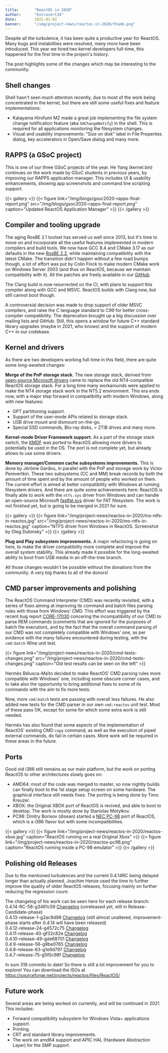 ```yaml
---
title:       "ReactOS in 2020"
author:      "Extravert34"
date:        2021-01-02
banner:      "/img/project-news/reactos-in-2020/thumb.png"
---
```


Despite all the turbulence, it has been quite a productive year for ReactOS.
Many bugs and instabilities were resolved, many more have been introduced.
This year we hired two kernel developers full-time, this happened for the first time in the project's history.

The post highlights some of the changes which may be interesting to the community.

## Shell changes

Shell hasn't seen much attention recently, due to most of the work being concentrated in the kernel, but there are still some useful fixes and feature implementations:

* Katayama Hirofumi MZ made a great job implementing the file system change notification feature (aka `SHChangeNotify`) in the shell. This is required for all applications monitoring the filesystem changes.
* Visual and usability improvements: "Size on disk" label in File Properties dialog, key accelerators in Open/Save dialog and many more.

## RAPPS (a GSoC project)

This is one of our three GSoC projects of the year. He Yang (kernel.bin) continues on the work made by GSoC students in previous years, by improving our RAPPS application manager. This includes UI & usability enhancements, showing app screenshots and command line scripting support.

{{< gallery >}}
{{< figure link="/img/blogs/gsoc2020-rapps-final-report.png" src="/img/blogs/gsoc2020-rapps-final-report.png" caption="Updated ReactOS Application Manager" >}}
{{< /gallery >}}

## Compiler and tooling upgrade

The aging RosBE 2.1 toolset has served us well since 2013, but it's time to move on and incorporate all the useful features implemented in modern compilers and build tools.
We now have GCC 8.4 and CMake 3.17 as our defaults in the new [RosBE 2.2](https://reactos.org/wiki/Build_Environment), while maintaining compatibility with the latest CMake.
The transition didn't happen without a few road bumps though, a lot of effort was put by Colin Finck to make modern CMake work on Windows Server 2003 (and thus on ReactOS, because we maintain compatibility with it).
All the patches are freely available in our [GitHub](https://github.com/reactos/CMake/tree/cmake-3.17.2-reactos).

The Clang build is now resurrected on the CI, with plans to support this compiler along with GCC and MSVC. ReactOS builds with Clang now, but still cannot boot though.

A controversial decision was made to drop support of older MSVC compilers, and raise the C language standard to C99 for better cross-compiler compatibility. The deprecation brought up a big discussion over mailing lists and GitHub.
Still, this opens a window for future C++ standard library upgrades (maybe in 2021, who knows) and the support of modern C++ in our codebase.

## Kernel and drivers

As there are two developers working full-time in this field, there are quite some long-awaited changes:

**Merge of the PnP storage stack.** The new storage stack, derived from [open-source Microsoft drivers](https://github.com/microsoft/Windows-driver-samples/tree/master/storage/class) came to replace the old NT4-compatible ReactOS storage stack.
For a long time many workarounds were applied to make the NT4 storage stack work in the NT5.2 environment.
This era ends now, with a major step forward in compatibility with modern Windows, along with new features:

* GPT partitioning support.
* Support of the user-mode APIs related to storage stack.
* USB drive mount and dismount on-the-go.
* Special SSD commands, Blu-ray disks, > 2TiB drives and many more.

**Kernel-mode Driver Framework support.** As a part of the storage stack switch, the [KMDF](https://docs.microsoft.com/en-us/windows-hardware/drivers/wdf/) was ported to ReactOS allowing more drivers to potentially be used in the OS. The port is not complete yet, but already allows to use some drivers.

**Memory manager/Common cache subsystems improvements.** This is done by Jérôme Gardou, in parallel with the PnP and storage work by Victor Perevertkin.
These two subsystems (CC and MM) break records by both the amount of time spent and by the amount of people who worked on them.
The current effort is aimed at better compatibility with Windows at running filesystem drivers.
And there are quite some achievements here: ReactOS is finally able to work with the `ntfs.sys` driver from Windows and can handle an open-source Microsoft [fastfat.sys](https://github.com/microsoft/Windows-driver-samples/tree/master/filesys/fastfat) driver for FAT filesystem.
The work is not finished yet, but is going to be merged in 2021 for sure.

{{< gallery >}}
{{< figure link="/img/project-news/reactos-in-2020/ms-ntfs-in-reactos.jpg" src="/img/project-news/reactos-in-2020/ms-ntfs-in-reactos.jpg" caption="NTFS driver from Windows in ReactOS. Screenshot by Oleg Dubinsky" >}}
{{< /gallery >}}

**Plug and Play subsystem improvements.** A major refactoring is going on here, to make the driver compatibility more complete and improve the overall system stability.
This already made it possible for the long-awaited ability to boot from USB media in an off-the-tree branch.

All those changes wouldn't be possible without the donations from the community.
A very big thanks to all of the donors!

## CMD parser improvements and polishing

The ReactOS Command Interpreter (CMD) was recently revisited, with a series of fixes aiming at improving its command and batch files parsing rules with those from Windows' CMD.
This effort was triggered by the recent bug report [CORE-17030](https://jira.reactos.org/browse/CORE-17030) concering the incompatibility of our CMD to parse REM commands (comments that are ignored for the purposes of batch file execution),
and by the fact that the overall command parsing of our CMD was not completely compatible with Windows' one,
as per evidence with the many failures encountered during testing, with the `cmd:batch` Wine unit test.

{{< figure link="/img/project-news/reactos-in-2020/cmd-tests-changes.png" src="/img/project-news/reactos-in-2020/cmd-tests-changes.png" caption="Old test results can be seen on the left" >}}

Hermès Bélusca-Maïto decided to make ReactOS' CMD parsing rules more compatible with Windows' one, including some obscure corner cases,
and to take also the opportunity to bring additional fixes to some of its commands with the aim to fix more tests.

Now, more `cmd:batch` tests are passing with overall less failures. He also added new tests for the CMD parser in our own `cmd:reactos` unit test. Most of these pass OK, except for some for which some extra work is still needed.

Hermès has also found that some aspects of the implementation of ReactOS' existing CMD `copy` command, as well as the execution of piped external commands, do fail in certain cases. More work will be required in these areas in the future.

## Ports

Good old i386 still remains as our main platform, but the work on porting ReactOS to other architectures slowly goes on:

* AMD64: most of the code was merged to master, so now nightly builds can finally boot to the 1st stage setup screen on some hardware. The graphical interface still needs fixes. The porting is being done by Timo Kreuzer.
* XBOX: the Original XBOX port of ReactOS is revived, and able to boot to desktop. The work is mostly done by Stanislav Motylkov.
* PC98: Dmitry Borisov (disean) started a [NEC PC-98](https://en.wikipedia.org/wiki/PC-9800_series) port of ReactOS, which is a i386 flavor but with some incompatibilities.

{{< gallery >}}
{{< figure link="/img/project-news/reactos-in-2020/reactos-xbox.jpg" caption="ReactOS running on a real Original Xbox" >}}
{{< figure link="/img/project-news/reactos-in-2020/reactos-pc98.png" caption="ReactOS running inside a PC-98 emulator" >}}
{{< /gallery >}}

## Polishing old Releases
 
Due to the mentioned turbulences and the current 0.4.14RC being delayed longer than actually planned, Joachim Henze used the time to further improve the quality of older ReactOS releases, focusing mainly on further reducing the regression count.<br>

The changelog of his work can be seen here for each release branch:<br>
0.4.14-RC-58-g3461c59 [Changelog](https://git.reactos.org/?p=reactos.git;a=shortlog;h=refs/heads/releases/0.4.14) (unreleased yet, still in Release-Candidate-phase)<br>
0.4.13-release-1-g2ac9d98 [Changelog](https://git.reactos.org/?p=reactos.git;a=shortlog;h=refs/heads/releases/0.4.13) (still almost unaltered, improvement-phase starts after 0.4.14 will have been released)<br>
0.4.12-release-24-g4572c75 [Changelog](https://git.reactos.org/?p=reactos.git;a=shortlog;h=refs/heads/releases/0.4.12)<br>
0.4.11-release-40-gf32c82e [Changelog](https://git.reactos.org/?p=reactos.git;a=shortlog;h=refs/heads/releases/0.4.11)<br>
0.4.10-release-49-gde68701 [Changelog](https://git.reactos.org/?p=reactos.git;a=shortlog;h=refs/heads/releases/0.4.10)<br>
0.4.9-release-56-g9be0765 [Changelog](https://git.reactos.org/?p=reactos.git;a=shortlog;h=refs/heads/releases/0.4.9)<br>
0.4.8-release-63-g1e9d797 [Changelog](https://git.reactos.org/?p=reactos.git;a=shortlog;h=refs/heads/releases/0.4.8)<br>
0.4.7-release-75-g5f0c98f [Changelog](https://git.reactos.org/?p=reactos.git;a=shortlog;h=refs/heads/releases/0.4.7)<br>

In sum 318 commits to date! So there is still a lot improvement for you to explore!
You can download the ISOs at https://sourceforge.net/projects/reactos/files/ReactOS/

## Future work

Several areas are being worked on currently, and will be continued in 2021. This includes:

* Forward compatibility subsystem for Windows Vista+ applications support.
* Printing.
* CRT and standard library improvements.
* The work on amd64 support and APIC HAL (Hardware Abstraction Layer) for the SMP support.
